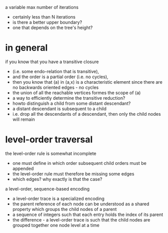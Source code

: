 
a variable max number of iterations
- certainly less than N iterations
- is there a better upper boundary?
- one that depends on the tree's height?

# in general

if you know that you have a transitive closure
- (i.e. some endo-relation that is transitive),
- and the order is a partial order (i.e. no cycles),
- then you know that (a) in (a,x) is a characteristic element
  since there are no backwards oriented edges - no cycles
- the union of all the reachable vertices formes the scope of (a)
- a way to efficiently determine the transitive reduction?
- howto distinguish a child from some distant descendant?
- a distant descendant is subsequent to a child
- i.e. drop all the descendants of a descendant,
  then only the child nodes will remain

# level-order traversal

the level-order rule is somewhat incomplete
- one must define in which order subsequent child orders must be appended
- the level-order rule must therefore be missing some edges
- which edges? why exactly is that the case?

a level-order, sequence-based encoding
- a level-order trace is a specialized encoding
- the parent reference of each node
  can be understood as a shared property
  which groups the child nodes of a parent
- a sequence of integers such that each entry
  holds the index of its parent
- the difference - a level-order trace is such
  that the child nodes are grouped together one
  node level at a time
